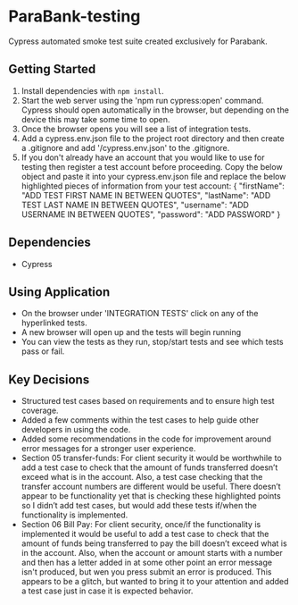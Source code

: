 # ParaBank-testing

Cypress automated smoke test suite created exclusively for Parabank.

## Getting Started

1. Install dependencies with `npm install`.
2. Start the web server using the 'npm run cypress:open' command. Cypress should open automatically in the browser, but depending on the device this may take some time to open.
3. Once the browser opens you will see a list of integration tests.
4. Add a cypress.env.json file to the project root directory and then create a .gitignore and add '/cypress.env.json' to the .gitignore.
5. If you don't already have an account that you would like to use for testing then register a test account before proceeding. Copy the below object and paste it into your cypress.env.json file and replace the below highlighted pieces of information from your test account:
   {
   "firstName": "ADD TEST FIRST NAME IN BETWEEN QUOTES",
   "lastName": "ADD TEST LAST NAME IN BETWEEN QUOTES",
   "username": "ADD USERNAME IN BETWEEN QUOTES",
   "password": "ADD PASSWORD"
   }

## Dependencies

- Cypress

## Using Application

- On the browser under 'INTEGRATION TESTS' click on any of the hyperlinked tests.
- A new browser will open up and the tests will begin running
- You can view the tests as they run, stop/start tests and see which tests pass or fail.

## Key Decisions

- Structured test cases based on requirements and to ensure high test coverage.
- Added a few comments within the test cases to help guide other developers in using the code.
- Added some recommendations in the code for improvement around error messages for a stronger user experience.
- Section 05 transfer-funds: For client security it would be worthwhile to add a test case to check that the amount of funds transferred doesn’t exceed what is in the account. Also, a test case checking that the transfer account numbers are different would be useful. There doesn’t appear to be functionality yet that is checking these highlighted points so I didn’t add test cases, but would add these tests if/when the functionality is implemented.
- Section 06 Bill Pay: For client security, once/if the functionality is implemented it would be useful to add a test case to check that the amount of funds being transferred to pay the bill doesn’t exceed what is in the account. Also, when the account or amount starts with a number and then has a letter added in at some other point an error message isn't produced, but wen you press submit an error is produced. This appears to be a glitch, but wanted to bring it to your attention and added a test case just in case it is expected behavior.
